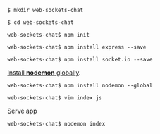 `$ mkdir web-sockets-chat`

`$ cd web-sockets-chat`

`web-sockets-chat$ npm init`

`web-sockets-chat$ npm install express --save`

`web-sockets-chat$ npm install socket.io --save`

[Install **nodemon** globally](https://stackoverflow.com/a/46505438/2732184).

`web-sockets-chat$ npm install nodemon --global`

`web-sockets-chat$ vim index.js`

Serve app

`web-sockets-chat$ nodemon index`
